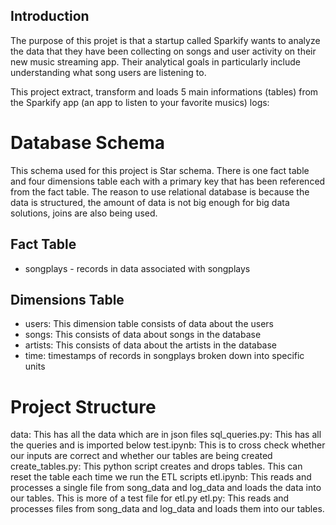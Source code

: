 ## Introduction

The purpose of this projet is that a startup called Sparkify wants to analyze the data that they have been collecting on songs and user activity on their new music streaming app. Their analytical goals in particularly include understanding what song users are listening to. 

This project extract, transform and loads 5 main informations (tables) from the Sparkify app (an app to listen to your favorite musics) logs:

# Database Schema
This schema used for this project is Star schema. There is one fact table and four dimensions table each with a primary key that has been referenced from the fact table. The reason to use relational database  is because the data is structured, the amount of data is not big enough for big data solutions, joins are also being used.

## Fact Table
- songplays - records in data associated with songplays

## Dimensions Table
- users: This dimension table consists of data about the users
- songs: This consists of data about songs in the database
- artists: This consists of data about the artists in the database
- time: timestamps of records in songplays broken down into specific units

# Project Structure
data: This has all the data which are in json files
sql_queries.py: This has all the queries and is imported below
test.ipynb: This is to cross check whether our inputs are correct and whether our tables are being created 
create_tables.py: This python script creates and drops tables. This can reset the table each time we run the ETL scripts
etl.ipynb: This reads and processes a single file from song_data and log_data and loads the data into our tables. This is more of a test file for etl.py
etl.py: This reads and processes files from song_data and log_data and loads them into our tables.




